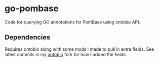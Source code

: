 # go-pombase
Code for querying GO annotations for PomBase using ontobio API.

## Dependencies
Requires ontobio along with some mods I made to pull in extra fields. See latest commits in my [ontobio](https://github.com/dustine32/ontobio) fork for how I added the fields.
